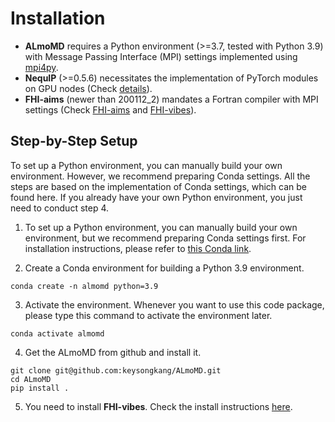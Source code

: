 # Installation
* __ALmoMD__ requires a Python environment (>=3.7, tested with Python 3.9) with Message Passing Interface (MPI) settings implemented using [mpi4py](https://mpi4py.readthedocs.io/en/stable/).
* __NequIP__ (>=0.5.6) necessitates the implementation of PyTorch modules on GPU nodes (Check [details](https://github.com/mir-group/nequip)).
* __FHI-aims__ (newer than 200112_2) mandates a Fortran compiler with MPI settings (Check [FHI-aims](https://fhi-aims-club.gitlab.io/tutorials/basics-of-running-fhi-aims/preparations/) and [FHI-vibes](https://vibes-developers.gitlab.io/vibes/Installation/)).

## Step-by-Step Setup
To set up a Python environment, you can manually build your own environment. However, we recommend preparing Conda settings. All the steps are based on the implementation of Conda settings, which can be found here. If you already have your own Python environment, you just need to conduct step 4.


1. To set up a Python environment, you can manually build your own environment, but we recommend preparing Conda settings first. For installation instructions, please refer to [this Conda link](https://docs.conda.io/projects/conda/en/23.1.x/user-guide/install/index.html).

2. Create a Conda environment for building a Python 3.9 environment.
```
conda create -n almomd python=3.9
```

3. Activate the environment. Whenever you want to use this code package, please type this command to activate the environment later.
```
conda activate almomd
```

4. Get the ALmoMD from github and install it.
```
git clone git@github.com:keysongkang/ALmoMD.git
cd ALmoMD
pip install .
```

5. You need to install __FHI-vibes__. Check the install instructions [here](https://vibes-developers.gitlab.io/vibes/Installation/).

